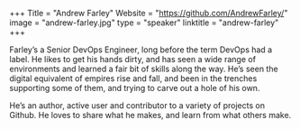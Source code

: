 +++
Title = "Andrew Farley"
Website = "https://github.com/AndrewFarley/"
image = "andrew-farley.jpg"
type = "speaker"
linktitle = "andrew-farley"
+++

Farley’s a Senior DevOps Engineer, long before the term DevOps had a label. He likes to get his hands dirty, and has seen a wide range of environments and learned a fair bit of skills along the way. He’s seen the digital equivalent of empires rise and fall, and been in the trenches supporting some of them, and trying to carve out a hole of his own.

He’s an author, active user and contributor to a variety of projects on Github. He loves to share what he makes, and learn from what others make.
